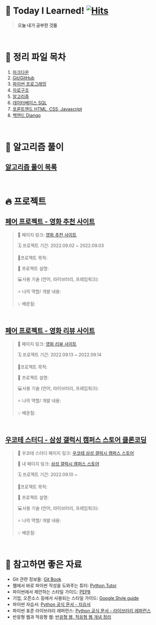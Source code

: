 # 📝 Today I Learned! [![Hits](https://hits.seeyoufarm.com/api/count/incr/badge.svg?url=https%3A%2F%2Fgithub.com%2Fpsun0610&count_bg=%23FFACC5&title_bg=%2338B2D2C7&icon=&icon_color=%23E7E7E7&title=TIL&edge_flat=false)](https://hits.seeyoufarm.com)

> **오늘 내가 공부한 것들**

&nbsp;

# 📁 정리 파일 목차
1. [마크다운](https://github.com/psun0610/TIL/tree/master/01_Markdown)
2. [Git/GitHub](https://github.com/psun0610/TIL/tree/master/02_Git)
3. [파이썬 프로그래밍](https://github.com/psun0610/TIL/tree/master/03_Python)
4. [자료구조](https://github.com/psun0610/TIL/tree/master/04_DataStructure)
5. [알고리즘](https://github.com/psun0610/TIL/tree/master/05_Algorithm)
6. [데이터베이스 SQL](https://github.com/psun0610/TIL/tree/master/06_Database)
7. [프론트엔드 HTML, CSS, Javascript](https://github.com/psun0610/TIL/tree/master/07_Web)
8. [백엔드 Django]()

&nbsp;

# 🌸 알고리즘 풀이

## [알고리즘 풀이 목록](https://github.com/psun0610/Algorithm)

&nbsp;

# 🔥 프로젝트

## [페어 프로젝트 - 영화 추천 사이트](https://github.com/psun0610/TeamProject_Movie)

> 📌 페이지 링크: [영화 추천 사이트](https://psun0610.github.io/TeamProject_Movie/)
>
> 🗓 프로젝트 기간: 2022.09.02 ~ 2022.09.03
>
> 🚩프로젝트 목적:
>
> 🧾 프로젝트 설명:
>
> 💻사용 기술 (언어, 라이브러리, 프레임워크):
>
> ⭐ 나의 역할/ 개발 내용:
>
> 💡 배운점:

&nbsp;

## [페어 프로젝트 - 영화 리뷰 사이트](https://github.com/psun0610/TeamProject_Movie2)
> 📌 페이지 링크: [영화 리뷰 사이트](https://psun0610.github.io/TeamProject_Movie2/)
>
> 🗓 프로젝트 기간: 2022.09.13 ~ 2022.09.14
>
> 🚩프로젝트 목적:
>
> 🧾 프로젝트 설명:
>
> 💻사용 기술 (언어, 라이브러리, 프레임워크):
>
> ⭐ 나의 역할/ 개발 내용:
>
> 💡 배운점:

&nbsp;

## [우코테 스터디 - 삼성 갤럭시 캠퍼스 스토어 클론코딩](https://github.com/psun0610/SamsungGalaxyCampus)

> 📌 우코테 스터디 페이지 링크: [우코테 삼성 갤럭시 캠퍼스 스토어](https://w00ye0l.github.io/SamsungGalaxyCampus/)
>
> 📌 내 페이지 링크: [삼성 갤럭시 캠퍼스 스토어](https://w00ye0l.github.io/SamsungGalaxyCampus/%EB%B0%95%EC%84%A0%EC%98%81/index.html)
>
> 🗓 프로젝트 기간: 2022.09.10 ~
>
> 🚩프로젝트 목적:
>
> 🧾 프로젝트 설명:
>
> 💻사용 기술 (언어, 라이브러리, 프레임워크):
>
> ⭐ 나의 역할/ 개발 내용:
>
> 💡 배운점:

&nbsp;


# 🧷 참고하면 좋은 자료

- Git 관련 정보들: [Git Book](https://git-scm.com/book/ko/v2)
- 웹에서 바로 파이썬 작성을 도와주는 튜터: [Python Tutor](https://pythontutor.com/)
- 파이썬에서 제안하는 스타일 가이드: [PEP8](https://www.python.org/dev/peps/pep-0008/) 
- 기업, 오픈소스 등에서 사용되는 스타일 가이드: [Google Style guide](https://google.github.io/styleguide/pyguide.html)
- 파이썬 자습서: [Python 공식 문서 - 자습서](https://docs.python.org/ko/3/tutorial/index.html)
- 파이썬 표준 라이브러리 레퍼런스: [Python 공식 문서 - 라이브러리 레퍼런스](https://docs.python.org/ko/3/library/index.html)
- 반응형 웹과 적응형 웹: [반응형 웹, 적응형 웹 개념 정리](https://velog.io/@bityoungjae/%EB%B7%B0%ED%8F%AC%ED%8A%B8%EB%B6%80%ED%84%B0-%EB%B0%98%EC%9D%91%ED%98%95-%EC%9B%B9%EA%B9%8C%EC%A7%80-%EA%B0%9C%EB%85%90%EC%A0%95%EB%A6%AC)


